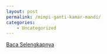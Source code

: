 ```yaml
---
layout: post
permalink: /mimpi-ganti-kamar-mandi/
categories:
    - Uncategorized
---
```


[Baca Selengkapnya](/04)
